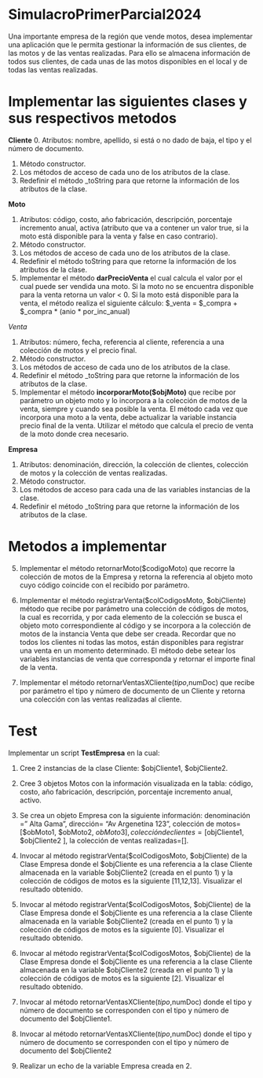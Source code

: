 # SimulacroPrimerParcial2024

Una importante empresa de la región que vende motos, desea implementar una aplicación que le permita
gestionar la información de sus clientes, de las motos y de las ventas realizadas. Para ello se almacena
información de todos sus clientes, de cada unas de las motos disponibles en el local y de todas las ventas
realizadas.

# Implementar las siguientes clases y sus respectivos metodos
**Cliente**
0. Atributos:  nombre, apellido, si está o no dado de baja, el tipo y el número de documento.
1. Método constructor.
2. Los métodos de acceso de cada uno de los atributos de la clase.
3. Redefinir el método _toString para que retorne la información de los atributos de la clase.

**Moto**
1. Atributos: código, costo, año fabricación, descripción, porcentaje incremento anual, activa (atributo que va a contener un valor true, si la moto está disponible para la
venta y false en caso contrario).
2. Método constructor.
3. Los métodos de acceso de cada uno de los atributos de la clase.
4. Redefinir el método toString para que retorne la información de los atributos de la clase.
5. Implementar el método **darPrecioVenta** el cual calcula el valor por el cual puede ser vendida una moto.
Si la moto no se encuentra disponible para la venta retorna un valor < 0. Si la moto está disponible para
la venta, el método realiza el siguiente cálculo:
$_venta = $_compra + $_compra * (anio * por_inc_anual)

*Venta*
1. Atributos: número, fecha, referencia al cliente, referencia a una colección de motos y el precio final.
2. Método constructor.
3. Los métodos de acceso de cada uno de los atributos de la clase.
4. Redefinir el método _toString para que retorne la información de los atributos de la clase.
5. Implementar el método **incorporarMoto($objMoto)** que recibe por parámetro un objeto moto y lo
incorpora a la colección de motos de la venta, siempre y cuando sea posible la venta. El método cada
vez que incorpora una moto a la venta, debe actualizar la variable instancia precio final de la venta.
Utilizar el método que calcula el precio de venta de la moto donde crea necesario.

**Empresa**
1. Atributos: denominación, dirección, la colección de clientes, colección de motos y la colección de ventas realizadas.
2. Método constructor.
3. Los métodos de acceso para cada una de las variables instancias de la clase.
4. Redefinir el método _toString para que retorne la información de los atributos de la clase.

# Metodos a implementar

5. Implementar el método retornarMoto($codigoMoto) que recorre la colección de motos de la Empresa y
retorna la referencia al objeto moto cuyo código coincide con el recibido por parámetro.

6. Implementar el método registrarVenta($colCodigosMoto, $objCliente) método que recibe por
parámetro una colección de códigos de motos, la cual es recorrida, y por cada elemento de la colección
se busca el objeto moto correspondiente al código y se incorpora a la colección de motos de la instancia
Venta que debe ser creada. Recordar que no todos los clientes ni todas las motos, están disponibles
para registrar una venta en un momento determinado.
El método debe setear los variables instancias de venta que corresponda y retornar el importe final de la
venta.

7. Implementar el método retornarVentasXCliente($tipo,$numDoc) que recibe por parámetro el tipo y
número de documento de un Cliente y retorna una colección con las ventas realizadas al cliente.

# Test
Implementar un script **TestEmpresa** en la cual:
1. Cree 2 instancias de la clase Cliente: $objCliente1, $objCliente2.

2. Cree 3 objetos Motos con la información visualizada en la tabla: código, costo, año fabricación,
descripción, porcentaje incremento anual, activo.

4. Se crea un objeto Empresa con la siguiente información: denominación =” Alta Gama”, dirección= “Av Argenetina 123”, colección de motos= [$obMoto1, $obMoto2, $obMoto3] , colección de clientes = [$objCliente1, $objCliente2 ], la colección de ventas realizadas=[].

5. Invocar al método registrarVenta($colCodigosMoto, $objCliente) de la Clase Empresa donde el $objCliente es una referencia a la clase Cliente almacenada en la variable $objCliente2 (creada en el punto 1) y la colección de códigos de motos es la siguiente [11,12,13]. Visualizar el resultado obtenido.

6. Invocar al método registrarVenta($colCodigosMotos, $objCliente) de la Clase Empresa donde el $objCliente es una referencia a la clase Cliente almacenada en la variable $objCliente2 (creada en el punto 1) y la colección de códigos de motos es la siguiente [0]. Visualizar el resultado obtenido.

7. Invocar al método registrarVenta($colCodigosMotos, $objCliente) de la Clase Empresa donde el $objCliente es una referencia a la clase Cliente almacenada en la variable $objCliente2 (creada en el punto 1) y la colección de códigos de motos es la siguiente [2]. Visualizar el resultado obtenido.

8. Invocar al método retornarVentasXCliente($tipo,$numDoc) donde el tipo y número de documento se corresponden con el tipo y número de documento del $objCliente1.

9. Invocar al método retornarVentasXCliente($tipo,$numDoc) donde el tipo y número de documento se corresponden con el tipo y número de documento del $objCliente2

10. Realizar un echo de la variable Empresa creada en 2.